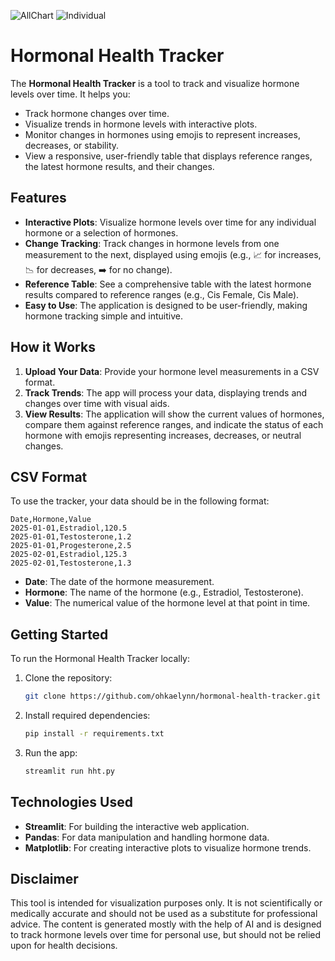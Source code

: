 ![AllChart](https://i.postimg.cc/ZqnG4KVv/Screenshot-2025-02-05-182651.png)
![Individual](https://i.postimg.cc/DzNtZkMj/Screenshot-2025-02-05-182837.png)
# Hormonal Health Tracker

The **Hormonal Health Tracker** is a tool to track and visualize hormone levels over time. It helps you:

- Track hormone changes over time.
- Visualize trends in hormone levels with interactive plots.
- Monitor changes in hormones using emojis to represent increases, decreases, or stability.
- View a responsive, user-friendly table that displays reference ranges, the latest hormone results, and their changes.

## Features

- **Interactive Plots**: Visualize hormone levels over time for any individual hormone or a selection of hormones.
- **Change Tracking**: Track changes in hormone levels from one measurement to the next, displayed using emojis (e.g., 📈 for increases, 📉 for decreases, ➡️ for no change).
- **Reference Table**: See a comprehensive table with the latest hormone results compared to reference ranges (e.g., Cis Female, Cis Male).
- **Easy to Use**: The application is designed to be user-friendly, making hormone tracking simple and intuitive.

## How it Works

1. **Upload Your Data**: Provide your hormone level measurements in a CSV format.
2. **Track Trends**: The app will process your data, displaying trends and changes over time with visual aids.
3. **View Results**: The application will show the current values of hormones, compare them against reference ranges, and indicate the status of each hormone with emojis representing increases, decreases, or neutral changes.

## CSV Format

To use the tracker, your data should be in the following format:

```
Date,Hormone,Value
2025-01-01,Estradiol,120.5
2025-01-01,Testosterone,1.2
2025-01-01,Progesterone,2.5
2025-02-01,Estradiol,125.3
2025-02-01,Testosterone,1.3
```

- **Date**: The date of the hormone measurement.
- **Hormone**: The name of the hormone (e.g., Estradiol, Testosterone).
- **Value**: The numerical value of the hormone level at that point in time.

## Getting Started

To run the Hormonal Health Tracker locally:

1. Clone the repository:
   ```bash
   git clone https://github.com/ohkaelynn/hormonal-health-tracker.git
   ```
2. Install required dependencies:
   ```bash
   pip install -r requirements.txt
   ```
3. Run the app:
   ```bash
   streamlit run hht.py
   ```

## Technologies Used

- **Streamlit**: For building the interactive web application.
- **Pandas**: For data manipulation and handling hormone data.
- **Matplotlib**: For creating interactive plots to visualize hormone trends.

## Disclaimer

This tool is intended for visualization purposes only. It is not scientifically or medically accurate and should not be used as a substitute for professional advice. The content is generated mostly with the help of AI and is designed to track hormone levels over time for personal use, but should not be relied upon for health decisions.

